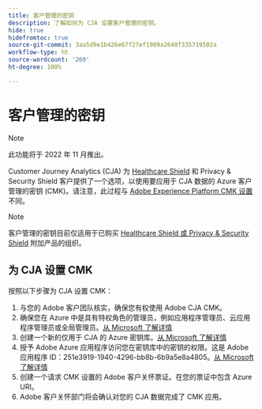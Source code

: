 ```yaml
---
title: 客户管理的密钥
description: 了解如何为 CJA 设置客户管理的密钥。
hide: true
hidefromtoc: true
source-git-commit: 3aa5d9e1b426e67f27ef1909a2640f335719502a
workflow-type: ht
source-wordcount: '269'
ht-degree: 100%

---
```


# 客户管理的密钥

>[!NOTE]
>
>此功能将于 2022 年 11 月推出。

Customer Journey Analytics (CJA) 为 [Healthcare Shield](https://www.adobe.com/trust/compliance/hipaa-ready.html) 和 Privacy &amp; Security Shield 客户提供了一个选项，以使用要应用于 CJA 数据的 Azure 客户管理的密钥 (CMK)。请注意，此过程与 [Adobe Experience Platform CMK 设置](https://experienceleague.adobe.com/docs/experience-platform/landing/governance-privacy-security/customer-managed-keys.html)不同。

>[!NOTE]
>
>客户管理的密钥目前仅适用于已购买 [Healthcare Shield 或 Privacy &amp; Security Shield](https://experienceleague.adobe.com/docs/blueprints-learn/architecture/vertical-blueprints/healthcare-vertical.html?lang=zh-Hans%3Flang%3Den) 附加产品的组织。

## 为 CJA 设置 CMK

按照以下步骤为 CJA 设置 CMK：

1. 与您的 Adobe 客户团队核实，确保您有权使用 Adobe CJA CMK。
1. 确保您在 Azure 中是具有特权角色的管理员，例如应用程序管理员、云应用程序管理员或全局管理员。[从 Microsoft 了解详情](https://learn.microsoft.com/en-us/azure/active-directory/roles/permissions-reference)
1. 创建一个新的仅用于 CJA 的 Azure 密钥库。[从 Microsoft 了解详情](https://learn.microsoft.com/en-us/azure/key-vault/general/)
1. 授予 Adobe Azure 应用程序访问您在密钥库中的密钥的权限。这是 Adobe 应用程序 ID：251e3919-1940-4296-bb8b-6b9a5e8a4805。[从 Microsoft 了解详情](https://learn.microsoft.com/en-us/azure/storage/common/customer-managed-keys-configure-cross-tenant-existing-account?toc=%2Fazure%2Fstorage%2Fblobs%2Ftoc.json&amp;tabs=powershell-preview%2Cazure-portal#the-customer-grants-the-service-providers-app-access-to-the-key-in-the-key-vault)
1. 创建一个请求 CMK 设置的 Adobe 客户关怀票证。在您的票证中包含 Azure URI。
1. Adobe 客户关怀部门将会确认对您的 CJA 数据完成了 CMK 应用。

